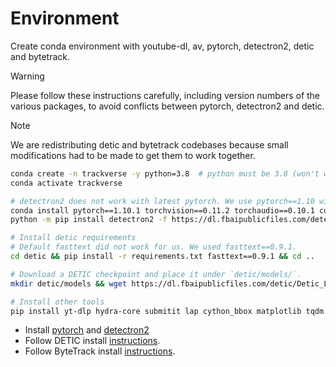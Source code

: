 # Environment
Create conda environment with youtube-dl, av, pytorch, detectron2, detic and bytetrack.

> [!WARNING]  
> Please follow these instructions carefully, including version numbers of the various packages, 
> to avoid conflicts between pytorch, detectron2 and detic.


> [!NOTE]  
> We are redistributing detic and bytetrack codebases because small modifications had to be made to get
> them to work together.

```bash
conda create -n trackverse -y python=3.8  # python must be 3.8 (won't work with >=3.9 or <3.7) 
conda activate trackverse

# detectron2 does not work with latest pytorch. We use pytorch==1.10 with cuda==11.3.
conda install pytorch==1.10.1 torchvision==0.11.2 torchaudio==0.10.1 cudatoolkit=11.3 -c pytorch
python -m pip install detectron2 -f https://dl.fbaipublicfiles.com/detectron2/wheels/cu113/torch1.10/index.html

# Install detic requirements
# Default fasttext did not work for us. We used fasttext==0.9.1.
cd detic && pip install -r requirements.txt fasttext==0.9.1 && cd ..

# Download a DETIC checkpoint and place it under `detic/models/`.
mkdir detic/models && wget https://dl.fbaipublicfiles.com/detic/Detic_LCOCOI21k_CLIP_SwinB_896b32_4x_ft4x_max-size.pth -O detic/models/Detic_LCOCOI21k_CLIP_SwinB_896b32_4x_ft4x_max-size.pth

# Install other tools
pip install yt-dlp hydra-core submitit lap cython_bbox matplotlib tqdm av scenedetect jupyter open-clip-torch 'Pillow<10'
```

- Install [pytorch](https://pytorch.org/) and [detectron2](https://detectron2.readthedocs.io/tutorials/install.html)
- Follow DETIC install [instructions](object_tracks_db/detic/docs/INSTALL.md).
- Follow ByteTrack install [instructions](https://github.com/ifzhang/ByteTrack#readme).
